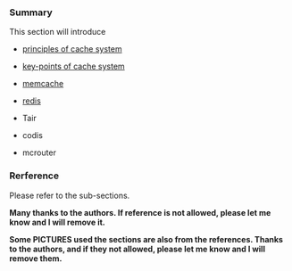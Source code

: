 ### Summary

This section will introduce

* [principles of cache system](principles/principles.md)

* [key-points of cache system](key_points/key_points.md)

* [memcache](memcache/memcache.md)

* [redis](redis/redis.md)

* Tair

* codis

* mcrouter

### Rerference

Please refer to the sub-sections.

**Many thanks to the authors. If reference is not allowed, please let me know and I will remove it.**

**Some PICTURES used the sections are also from the references. Thanks to the authors, and if they not allowed, please let me know and I will remove them.**







